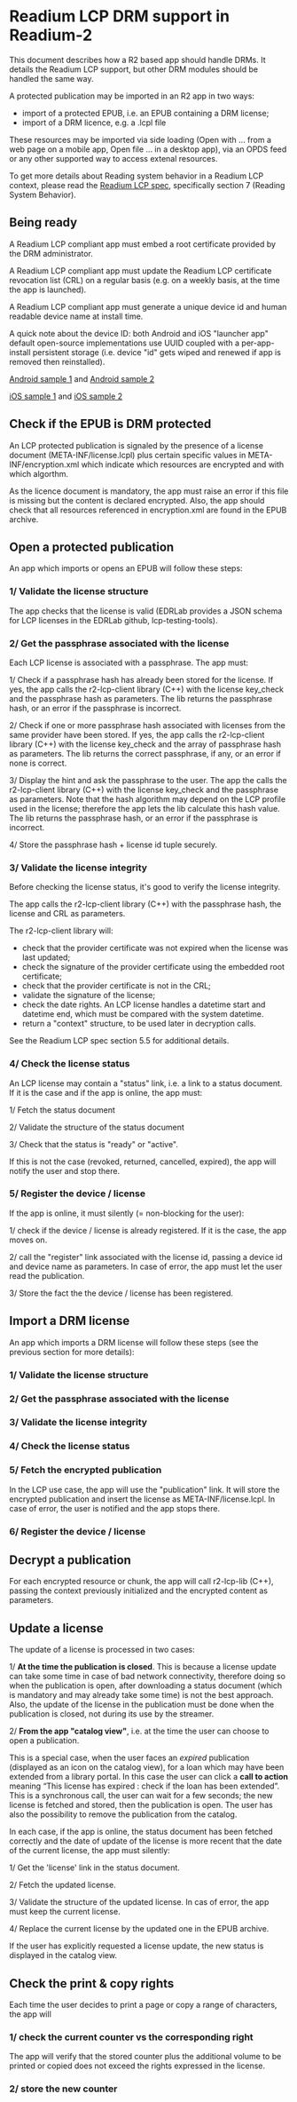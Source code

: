 # Readium LCP DRM support in Readium-2

This document describes how a R2 based app should handle DRMs. It details the Readium LCP support, but other DRM modules should be handled the same way.

A protected publication may be imported in an R2 app in two ways: 
- import of a protected EPUB, i.e. an EPUB containing a DRM license;
- import of a DRM licence, e.g. a .lcpl file

These resources may be imported via side loading (Open with ... from  a web page on a mobile app, Open file ... in a desktop app), via an OPDS feed or any other supported way to access extenal resources.

To get more details about Reading system behavior in a Readium LCP context,  please read the [Readium LCP spec](https://readium.github.io/readium-lcp-specification/), specifically section 7 (Reading System Behavior). 

## Being ready
A Readium LCP compliant app must embed a root certificate provided by the DRM administrator.  

A Readium LCP compliant app must update the Readium LCP certificate revocation list (CRL) on a regular basis (e.g. on a weekly basis, at the time the app is launched).

A Readium LCP compliant app must generate a unique device id and human readable device name at install time. 

A quick note about the device ID: both Android and iOS "launcher app" default open-source implementations use UUID coupled with a per-app-install persistent storage (i.e. device "id" gets wiped and renewed if app is removed then reinstalled).

[Android sample 1](https://github.com/readium/readium-lcp-client/blob/cd65c5e5615828c41aded659a9d518059149c1f9/platform/android/lib/src/clientlib/java/org/readium/sdk/lcp/StatusDocumentProcessing.java#L62-L70) and [Android sample 2](https://github.com/readium/SDKLauncher-Android/blob/bbe16a5a8655d8e7260a2bc4a0e011a8419bf782/SDKLauncher-Android/app/src/main/java/org/readium/sdk/android/launcher/ContainerList.java#L448-L515)


[iOS sample 1](https://github.com/readium/readium-lcp-client/blob/cd65c5e5615828c41aded659a9d518059149c1f9/platform/apple/src/LCPStatusDocumentProcessing.h#L29-L36) and [iOS sample 2](https://github.com/readium/SDKLauncher-iOS/blob/96f23bdc4cd9d5c0507c7aa3a6828d7c4fbc0e75/Classes/LCPStatusDocumentProcessing_DeviceIdManager.mm#L35-L118)


## Check if the EPUB is DRM protected

An LCP protected publication is signaled by the presence of a license document (META-INF/license.lcpl) plus certain specific values in META-INF/encryption.xml which indicate which resources are encrypted and with which algorthm. 

As the licence document is mandatory, the app must raise an error if this file is missing but the content is declared encrypted. Also, the app should check that all resources referenced in encryption.xml are found in the EPUB archive.


## Open a protected publication
An app which imports or opens an EPUB will follow these steps:

### 1/ Validate the license structure

The app checks that the license is valid (EDRLab provides a JSON schema for LCP licenses in the EDRLab github, lcp-testing-tools). 

### 2/ Get the passphrase associated with the license

Each LCP license is associated with a passphrase. The app must:

1/ Check if a passphrase hash has already been stored for the license. If yes, the app calls the r2-lcp-client library (C++) with the license key_check and the passphrase hash as parameters. The lib returns the passphrase hash, or an error if the passphrase is incorrect.

2/ Check if one or more passphrase hash associated with licenses from the same provider have been stored. If yes, the app calls the r2-lcp-client library (C++) with the license key_check and the array of passphrase hash as parameters. The lib returns the correct passphrase, if any, or an error if none is correct.

3/ Display the hint and ask the passphrase to the user. The app the calls the r2-lcp-client library (C++) with the license key_check and the passphrase as parameters. Note that the hash algorithm may depend on the LCP profile used in the license; therefore the app lets the lib calculate this hash value. The lib returns the passphrase hash, or an error if the passphrase is incorrect.

4/ Store the passphrase hash + license id tuple securely.

### 3/ Validate the license integrity

Before checking the license status, it's good to verify the license integrity.

The app calls the r2-lcp-client library (C++) with the passphrase hash, the license and CRL as parameters.

The r2-lcp-client library will:

* check that the provider certificate was not expired when the license was last updated;
* check the signature of the provider certificate using the embedded root certificate;
* check that the provider certificate is not in the CRL; 
* validate the signature of the license;
* check the date rights. An LCP license handles a datetime start and datetime end, which must be compared with the system datetime.
* return a "context" structure, to be used later in decryption calls.

See the Readium LCP spec section 5.5 for additional details. 


### 4/ Check the license status

An LCP license may contain a "status" link, i.e. a link to a status document. If it is the case and if the app is online, the app must:

1/ Fetch the status document

2/ Validate the structure of the status document

3/ Check that the status is "ready" or "active".

If this is not the case (revoked, returned, cancelled, expired), the app will notify the user and stop there.

### 5/ Register the device / license 

If the app is online, it must silently (= non-blocking for the user):

1/ check if the device / license is already registered. If it is the case, the app moves on. 

2/  call the "register" link associated with the license id, passing a device id and device name as parameters. In case of error, the app must let the user read the publication. 

3/ Store the fact the the device / license has been registered.



## Import a DRM license

An app which imports a DRM license will follow these steps (see the previous section for more details):

### 1/ Validate the license structure

### 2/ Get the passphrase associated with the license

### 3/ Validate the license integrity

### 4/ Check the license status

### 5/ Fetch the encrypted publication

In the LCP use case, the app will use the "publication" link. It will store the encrypted publication and insert the license as META-INF/license.lcpl. In case of error, the user is notified and the app stops there. 

### 6/ Register the device / license



## Decrypt a publication

For each encrypted resource or chunk, the app will call r2-lcp-lib (C++), passing the context previously initialized and the encrypted content as parameters.



## Update a license

The update of a license is processed in two cases:

1/ **At the time the publication is closed**. This is because a license update can take some time in case of bad network connectivity, therefore doing so when the publication is open, after downloading a status document (which is mandatory and may already take some time) is not the best approach. Also, the update of the license in the publication must be done when the publication is closed, not during its use by the streamer.

2/ **From the app "catalog view"**, i.e. at the time the user can choose to open a publication. 
 
This is a special case, when the user faces an _expired_ publication (displayed as an icon on the catalog view), for a loan which may have been extended from a library portal. In this case the user can click a **call to action** meaning “This license has expired : check if the loan has been extended”. This is a synchronous call, the user can wait for a few seconds; the new license is fetched and stored, then the publication is open. The user has also the possibility to remove the publication from the catalog. 

In each case, if the app is online, the status document has been fetched correctly and the date of update of the license is more recent that the date of the current license, the app must silently:

1/ Get the 'license' link in the status document.

2/ Fetch the updated license.

3/ Validate the structure of the updated license. In cas of error, the app must keep the current license. 

4/ Replace the current license by the updated one in the EPUB archive. 

If the user has explicitly requested a license update, the new status is displayed in the catalog view.   





## Check the print & copy rights

Each time the user decides to print a page or copy a range of characters, the app will 

### 1/ check the current counter vs the corresponding right 

The app will verify that the stored counter plus the additional volume to be printed or copied does not exceed the rights expressed in the license. 

### 2/ store the new counter





